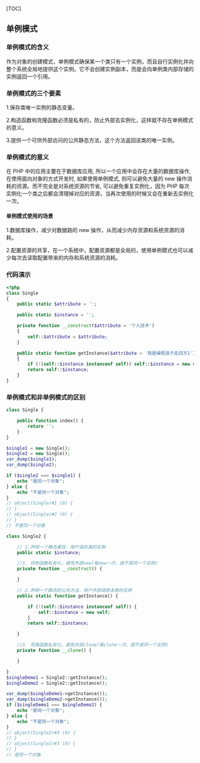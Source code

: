[TOC]

## 单例模式

### 单例模式的含义
作为对象的创建模式，单例模式确保某一个类只有一个实例，而且自行实例化并向整个系统全局地提供这个实例。它不会创建实例副本，而是会向单例类内部存储的实例返回一个引用。

### 单例模式的三个要素
1.保存类唯一实例的静态变量。 

2.构造函数和克隆函数必须是私有的，防止外部去实例化，这样就不存在单例模式的意义。 

3.提供一个可供外部访问的<kbd>公共静态</kbd>方法，这个方法返回该类的唯一实例。

### 单例模式的意义
在 PHP 中的应用主要在于数据库应用, 所以一个应用中会存在大量的数据库操作, 在使用面向对象的方式开发时, 如果使用单例模式, 则可以避免大量的 new 操作消耗的资源。而不完全是对系统资源的节省, 可以避免重复实例化，因为 PHP 每次实例化一个类之后都会清理掉对应的资源，当再次使用的时候又会在重新去实例化一次。

#### 单例模式使用的场景
1.数据库操作，减少对数据路的 new 操作，从而减少内存资源和系统资源的消耗。 

2.配置资源的共享，在一个系统中，配置资源都是全局的，使用单例模式也可以减少每次去读取配置带来的内存和系统资源的消耗。

### 代码演示

```php
<?php
class Single
{
    public static $attribute = '';

    public static $instance = '';

    private function __construct($attribute = '个人技术')
    {
        self::$attribute = $attribute;
    }

    public static function getInstance($attribute = '我是编程浪子走四方1')
    {
        if (!(self::$instance instanceof self)) self::$instance = new self($attribute);
        return self::$instance;
    }
}
```
### 单例模式和非单例模式的区别
```php
class Single {

	public function index() {
		return '';
	}
}

$single1 = new Single();
$single2 = new Single();
var_dump($single1);
var_dump($single2);

if ($single2 === $single1) {
	echo "是同一个对象";
} else {
	echo "不是同一个对象";
}
// object(Single)#1 (0) {
// }
// object(Single)#2 (0) {
// }
// 不是同一个对象

class Single2 {

    // 1.声明一个静态属性，用户保存类的实例
	public static $instance;

    //3. 将构函数私有化，避免外部new(每new一次，就不是同一个实例)
	private function __construct() {

	}

    // 2.声明一个静态的公共方法，用户外部调用本类的实例
	public static function getInstance() {

		if (!(self::$instance instanceof self)) {
			self::$instance = new self;
		}
		return self::$instance;

	}

    //3. 克隆函数私有化，避免外部clone(每clone一次，就不是同一个实例)
	private function __clone() {

	}

}
$singleDemo1 = Single2::getInstance();
$singleDemo2 = Single2::getInstance();

var_dump($singleDemo1->getInstance());
var_dump($singleDemo2->getInstance());
if ($singleDemo1 === $singleDemo2) {
	echo "是同一个对象";
} else {
	echo "不是同一个对象";
}
// object(Single2)#3 (0) {
// }
// object(Single2)#3 (0) {
// }
// 是同一个对象
```